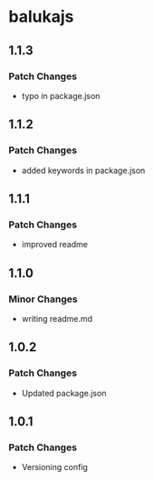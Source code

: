 # balukajs

## 1.1.3

### Patch Changes

- typo in package.json

## 1.1.2

### Patch Changes

- added keywords in package.json

## 1.1.1

### Patch Changes

- improved readme

## 1.1.0

### Minor Changes

- writing readme.md

## 1.0.2

### Patch Changes

- Updated package.json

## 1.0.1

### Patch Changes

- Versioning config
